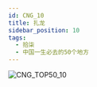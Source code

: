 ```yaml
---
id: CNG_10
title: 扎龙
sidebar_position: 10
tags:
  - 拾柒
  - 中国一生必去的50个地方
---
```

![CNG_TOP50_10](/img/love/CNG_TOP50/10.png)
